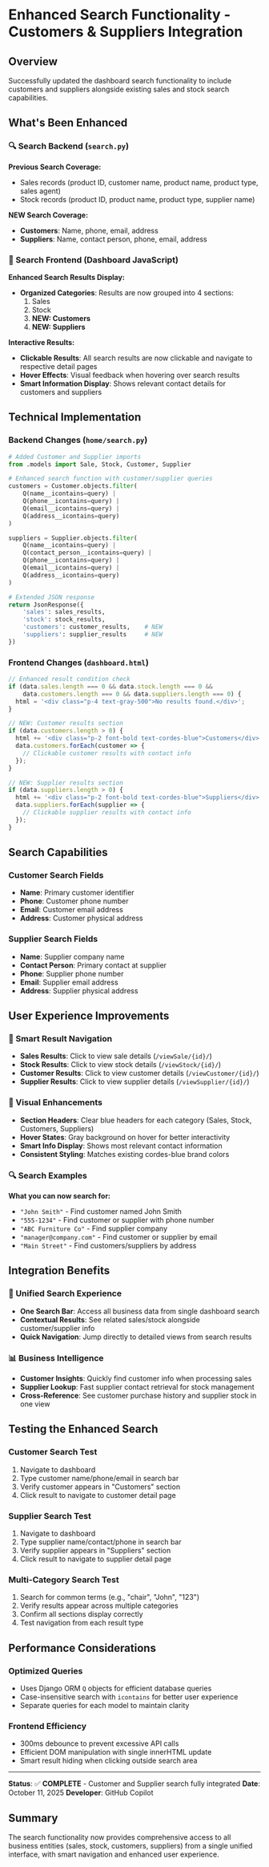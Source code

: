 # Enhanced Search Functionality - Customers & Suppliers Integration

## Overview
Successfully updated the dashboard search functionality to include customers and suppliers alongside existing sales and stock search capabilities.

## What's Been Enhanced

### 🔍 Search Backend (`search.py`)
**Previous Search Coverage:**
- Sales records (product ID, customer name, product name, product type, sales agent)
- Stock records (product ID, product name, product type, supplier name)

**NEW Search Coverage:**
- **Customers**: Name, phone, email, address
- **Suppliers**: Name, contact person, phone, email, address

### 🎨 Search Frontend (Dashboard JavaScript)
**Enhanced Search Results Display:**
- **Organized Categories**: Results are now grouped into 4 sections:
  1. Sales
  2. Stock  
  3. **NEW: Customers**
  4. **NEW: Suppliers**

**Interactive Results:**
- **Clickable Results**: All search results are now clickable and navigate to respective detail pages
- **Hover Effects**: Visual feedback when hovering over search results
- **Smart Information Display**: Shows relevant contact details for customers and suppliers

## Technical Implementation

### Backend Changes (`home/search.py`)
```python
# Added Customer and Supplier imports
from .models import Sale, Stock, Customer, Supplier

# Enhanced search function with customer/supplier queries
customers = Customer.objects.filter(
    Q(name__icontains=query) |
    Q(phone__icontains=query) |
    Q(email__icontains=query) |
    Q(address__icontains=query)
)

suppliers = Supplier.objects.filter(
    Q(name__icontains=query) |
    Q(contact_person__icontains=query) |
    Q(phone__icontains=query) |
    Q(email__icontains=query) |
    Q(address__icontains=query)
)

# Extended JSON response
return JsonResponse({
    'sales': sales_results,
    'stock': stock_results,
    'customers': customer_results,    # NEW
    'suppliers': supplier_results     # NEW
})
```

### Frontend Changes (`dashboard.html`)
```javascript
// Enhanced result condition check
if (data.sales.length === 0 && data.stock.length === 0 && 
    data.customers.length === 0 && data.suppliers.length === 0) {
  html = '<div class="p-4 text-gray-500">No results found.</div>';
}

// NEW: Customer results section
if (data.customers.length > 0) {
  html += '<div class="p-2 font-bold text-cordes-blue">Customers</div>';
  data.customers.forEach(customer => {
    // Clickable customer results with contact info
  });
}

// NEW: Supplier results section  
if (data.suppliers.length > 0) {
  html += '<div class="p-2 font-bold text-cordes-blue">Suppliers</div>';
  data.suppliers.forEach(supplier => {
    // Clickable supplier results with contact info
  });
}
```

## Search Capabilities

### Customer Search Fields
- **Name**: Primary customer identifier
- **Phone**: Customer phone number
- **Email**: Customer email address  
- **Address**: Customer physical address

### Supplier Search Fields
- **Name**: Supplier company name
- **Contact Person**: Primary contact at supplier
- **Phone**: Supplier phone number
- **Email**: Supplier email address
- **Address**: Supplier physical address

## User Experience Improvements

### 🎯 Smart Result Navigation
- **Sales Results**: Click to view sale details (`/viewSale/{id}/`)
- **Stock Results**: Click to view stock details (`/viewStock/{id}/`)
- **Customer Results**: Click to view customer details (`/viewCustomer/{id}/`)
- **Supplier Results**: Click to view supplier details (`/viewSupplier/{id}/`)

### 📱 Visual Enhancements
- **Section Headers**: Clear blue headers for each category (Sales, Stock, Customers, Suppliers)
- **Hover States**: Gray background on hover for better interactivity
- **Smart Info Display**: Shows most relevant contact information
- **Consistent Styling**: Matches existing cordes-blue brand colors

### 🔍 Search Examples
**What you can now search for:**
- `"John Smith"` - Find customer named John Smith
- `"555-1234"` - Find customer or supplier with phone number
- `"ABC Furniture Co"` - Find supplier company
- `"manager@company.com"` - Find customer or supplier by email
- `"Main Street"` - Find customers/suppliers by address

## Integration Benefits

### 🔗 Unified Search Experience
- **One Search Bar**: Access all business data from single dashboard search
- **Contextual Results**: See related sales/stock alongside customer/supplier info
- **Quick Navigation**: Jump directly to detailed views from search results

### 📊 Business Intelligence
- **Customer Insights**: Quickly find customer info when processing sales
- **Supplier Lookup**: Fast supplier contact retrieval for stock management
- **Cross-Reference**: See customer purchase history and supplier stock in one view

## Testing the Enhanced Search

### Customer Search Test
1. Navigate to dashboard
2. Type customer name/phone/email in search bar
3. Verify customer appears in "Customers" section
4. Click result to navigate to customer detail page

### Supplier Search Test  
1. Navigate to dashboard
2. Type supplier name/contact/phone in search bar
3. Verify supplier appears in "Suppliers" section
4. Click result to navigate to supplier detail page

### Multi-Category Search Test
1. Search for common terms (e.g., "chair", "John", "123")
2. Verify results appear across multiple categories
3. Confirm all sections display correctly
4. Test navigation from each result type

## Performance Considerations

### Optimized Queries
- Uses Django ORM `Q` objects for efficient database queries
- Case-insensitive search with `icontains` for better user experience
- Separate queries for each model to maintain clarity

### Frontend Efficiency
- 300ms debounce to prevent excessive API calls
- Efficient DOM manipulation with single innerHTML update
- Smart result hiding when clicking outside search area

---
**Status**: ✅ **COMPLETE** - Customer and Supplier search fully integrated
**Date**: October 11, 2025
**Developer**: GitHub Copilot

## Summary
The search functionality now provides comprehensive access to all business entities (sales, stock, customers, suppliers) from a single unified interface, with smart navigation and enhanced user experience.